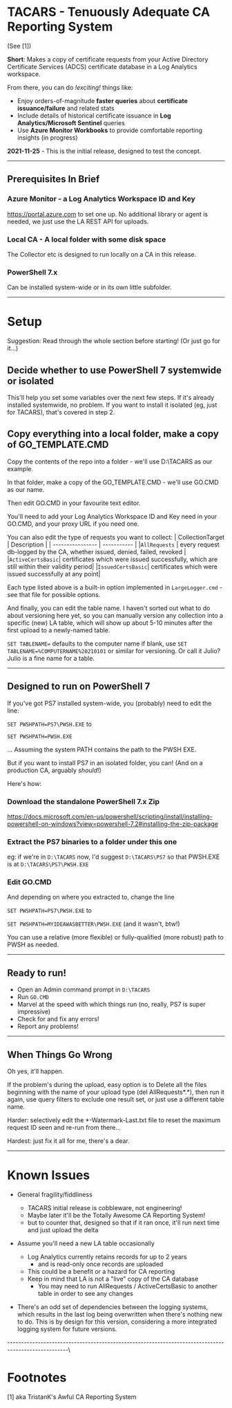 # TACARS - Tenuously Adequate CA Reporting System
(See [1])

**Short**: Makes a copy of certificate requests from your Active Directory Certificate Services (ADCS) 
certificate database in a Log Analytics workspace.

From there, you can do *!exciting!* things like:
- Enjoy orders-of-magnitude **faster queries** about **certificate issuance/failure** and related stats
- Include details of historical certificate issuance in **Log Analytics/Microsoft Sentinel** queries
- Use **Azure Monitor Workbooks** to provide comfortable reporting insights (in progress) 

**2021-11-25** - This is the initial release, designed to test the concept.

----------------------------------------------------------------------------------------------------
## Prerequisites In Brief
### Azure Monitor - a Log Analytics Workspace ID and Key
https://portal.azure.com to set one up.
No additional library or agent is needed, we just use the LA REST API for uploads.

### Local CA - A local folder with some disk space
The Collector etc is designed to run locally on a CA in this release.

### PowerShell 7.x
Can be installed system-wide or in its own little subfolder.

----------------------------------------------------------------------------------------------------
# Setup
Suggestion: Read through the whole section before starting! (Or just go for it...)
## Decide whether to use PowerShell 7 systemwide or isolated
This'll help you set some variables over the next few steps. If it's already installed systemwide, no problem.
If you want to install it isolated (eg, just for TACARS), that's covered in step 2.
## Copy everything into a local folder, make a copy of GO_TEMPLATE.CMD

Copy the contents of the repo into a folder - we'll use D:\TACARS as our example.

In that folder, make a copy of the GO_TEMPLATE.CMD - we'll use GO.CMD as our name.

Then edit GO.CMD in your favourite text editor.

You'll need to add your Log Analytics Workspace ID and Key need in your GO.CMD, and your proxy URL if you need one.

You can also edit the type of requests you want to collect: 
| CollectionTarget | Description |
| ---------------- | ----------- |
|`AllRequests`     | every request db-logged by the CA, whether issued, denied, failed, revoked |
|`ActiveCertsBasic`| certificates which were issued successfully, which are still within their validity period|
|`IssuedCertsBasic`| certificates which were issued successfully at any point|

Each type listed above is a built-in option implemented in `LargeLogger.cmd` - see that file for possible options.

And finally, you can edit the table name. I haven't sorted out what to do about versioning here yet, so you
can manually version any collection into a specific (new) LA table, which will show up about 5-10 minutes
after the first upload to a newly-named table.

`SET TABLENAME=` defaults to the computer name if blank, use `SET TABLENAME=%COMPUTERNAME%20210101` or similar for versioning. Or call it Julio? Julio is a fine name for a table.

----------------------------------------------------------------------------------------------------
## Designed to run on PowerShell 7

If you've got PS7 installed system-wide, you (probably) need to edit the line:

`SET PWSHPATH=PS7\PWSH.EXE`
to

`SET PWSHPATH=PWSH.EXE`

... Assuming the system PATH contains the path to the PWSH EXE.

But if you want to install PS7 in an isolated folder, you can! (And on a production CA, arguably *should*!) 

Here's how:
### Download the standalone PowerShell 7.x Zip
https://docs.microsoft.com/en-us/powershell/scripting/install/installing-powershell-on-windows?view=powershell-7.2#installing-the-zip-package
### Extract the PS7 binaries to a folder under this one
eg: if we're in `D:\TACARS` now, I'd suggest `D:\TACARS\PS7` so that PWSH.EXE is at `D:\TACARS\PS7\PWSH.EXE`
### Edit GO.CMD 
And depending on where you extracted to, change the line

`SET PWSHPATH=PS7\PWSH.EXE` to 

`SET PWSHPATH=MYIDEAWASBETTER\PWSH.EXE`
(and it wasn't, btw!) 

You can use a relative (more flexible) or fully-qualified (more robust) path to PWSH as needed.

----------------------------------------------------------------------------------------------------
## Ready to run! 

- Open an Admin command prompt in `D:\TACARS`
- Run `GO.CMD`
- Marvel at the speed with which things run (no, really, PS7 is super impressive)
- Check for and fix any errors!
- Report any problems!

----------------------------------------------------------------------------------------------------
## When Things Go Wrong

Oh yes, it'll happen.

If the problem's during the upload, easy option is to Delete all the files beginning with the name 
of your upload type (del AllRequests*.*), then run it again, use query filters to exclude one result 
set, or just use a different table name.

Harder: selectively edit the *-Watermark-Last.txt file to reset the maximum request ID seen 
and re-run from there...

Hardest: just fix it all for me, there's a dear.

----------------------------------------------------------------------------------------------------
# Known Issues

- General fragility/fiddliness 
  - TACARS initial release is cobbleware, not engineering!
  - Maybe later it'll be the Totally Awesome CA Reporting System!
  - but to counter that, designed so that if it ran once, it'll run next time and just upload the delta

- Assume you'll need a new LA table occasionally
  - Log Analytics currently retains records for up to 2 years
    - and is read-only once records are uploaded
  - This could be a benefit or a hazard for CA reporting
  - Keep in mind that LA is not a "live" copy of the CA database
    - You may need to run AllRequests / ActiveCertsBasic to another table in order to see any changes 

- There's an odd set of dependencies between the logging systems, which results in the last log
  being overwritten when there's nothing new to do. This is by design for this version, considering a
  more integrated logging system for future versions.

----------------------------------------------------------------------------------------------------\
# Footnotes
[1] aka TristanK's Awful CA Reporting System
